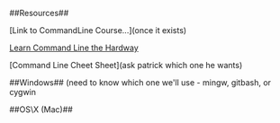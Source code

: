 ##Resources##
<!--comment--->
[Link to CommandLine Course...](once it exists)

[Learn Command Line the Hardway](http://cli.learncodethehardway.org/book/)

[Command Line Cheet Sheet](ask patrick which one he wants)

##Windows## 
(need to know which one we'll use - mingw, gitbash, or cygwin

##OS\X (Mac)##

